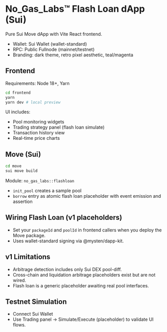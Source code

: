 # No_Gas_Labs™ Flash Loan dApp (Sui)

Pure Sui Move dApp with Vite React frontend.

- Wallet: Sui Wallet (wallet-standard)
- RPC: Public Fullnode (mainnet/testnet)
- Branding: dark theme, retro pixel aesthetic, teal/magenta

## Frontend

Requirements: Node 18+, Yarn

```bash
cd frontend
yarn
yarn dev # local preview
```

UI includes:
- Pool monitoring widgets
- Trading strategy panel (flash loan simulate)
- Transaction history view
- Real-time price charts

## Move (Sui)

```bash
cd move
sui move build
```

Module: `no_gas_labs::flashloan`
- `init_pool` creates a sample pool
- `borrow` entry as atomic flash loan placeholder with event emission and assertion

## Wiring Flash Loan (v1 placeholders)
- Set your `packageId` and `poolId` in frontend callers when you deploy the Move package.
- Uses wallet-standard signing via @mysten/dapp-kit.

## v1 Limitations
- Arbitrage detection includes only Sui DEX pool-diff.
- Cross-chain and liquidation arbitrage placeholders exist but are not wired.
- Flash loan is a generic placeholder awaiting real pool interfaces.

## Testnet Simulation
- Connect Sui Wallet
- Use Trading panel → Simulate/Execute (placeholder) to validate UI flows.
